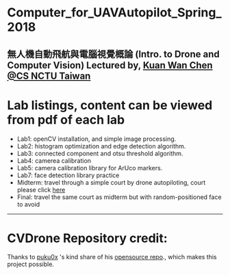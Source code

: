 # Computer_for_UAVAutopilot_Spring_2018

無人機自動飛航與電腦視覺概論 (Intro. to Drone and Computer Vision) Lectured by, [Kuan Wan Chen @CS NCTU Taiwan](https://www.cs.nctu.edu.tw/cswebsite/members/detail/kuanwen)
---
# Lab listings, content can be viewed from pdf of each lab
* Lab1: openCV installation, and simple image processing.
* Lab2: histogram optimization and edge detection algorithm.
* Lab3: connected component and otsu threshold algorithm.
* Lab4: camerea calibration
* Lab5: camera calibration library for ArUco markers.
* Lab7: face detection library practice
* Midterm: travel through a simple court by drone autopiloting, court please click [here](https://github.com/Alfons0329/UAVAutopilot_Spring_2018/blob/master/Midterm/midterm_rule.pdf)
* Final: travel the same court as midterm but with random-positioned face to avoid
---
# CVDrone Repository credit:
Thanks to [puku0x](https://github.com/puku0x) 's kind share of his [opensource repo](https://github.com/puku0x/cvdrone)., which makes this project possible.
